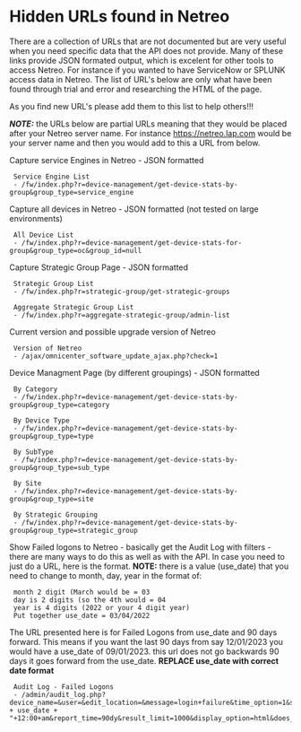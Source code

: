 # Hidden URLs found in Netreo

There are a collection of URLs that are not documented but are very useful when you need specific data that the API does not provide. Many of these links provide JSON formated output, which is excelent for other tools to access Netreo. For instance if you wanted to have ServiceNow or SPLUNK access data in Netreo. The list of URL's below are only what have been found through trial and error and researching the HTML of the page.

As you find new URL's please add them to this list to help others!!!

***NOTE:*** the URLs below are partial URLs meaning that they would be placed after your Netreo server name. For instance https://netreo.lap.com would be your server name and then you would add to this a URL from below. 


Capture service Engines in Netreo - JSON formatted

     Service Engine List
     - /fw/index.php?r=device-management/get-device-stats-by-group&group_type=service_engine

Capture all devices in Netreo - JSON formatted (not tested on large environments)

     All Device List
     - /fw/index.php?r=device-management/get-device-stats-for-group&group_type=oc&group_id=null
     
Capture Strategic Group Page - JSON formatted

     Strategic Group List
     - /fw/index.php?r=strategic-group/get-strategic-groups
     
     Aggregate Strategic Group List
     - /fw/index.php?r=aggregate-strategic-group/admin-list

Current version and possible upgrade version of Netreo

     Version of Netreo
     - /ajax/omnicenter_software_update_ajax.php?check=1

Device Managment Page (by different groupings) - JSON formatted
     
     By Category
     - /fw/index.php?r=device-management/get-device-stats-by-group&group_type=category
     
     By Device Type
     - /fw/index.php?r=device-management/get-device-stats-by-group&group_type=type
     
     By SubType
     - /fw/index.php?r=device-management/get-device-stats-by-group&group_type=sub_type
     
     By Site
     - /fw/index.php?r=device-management/get-device-stats-by-group&group_type=site
     
     By Strategic Grouping
     - /fw/index.php?r=device-management/get-device-stats-by-group&group_type=strategic_group
     
Show Failed logons to Netreo - basically get the Audit Log with filters - there are many ways to do this as well as with the API. In case you need to just do a URL, here is the format. **NOTE:** there is a value (use_date) that you need to change to month, day, year in the format of:

     month 2 digit (March would be = 03
     day is 2 digits (so the 4th would = 04
     year is 4 digits (2022 or your 4 digit year)
     Put together use_date = 03/04/2022

The URL presented here is for Failed Logons from use_date and 90 days forward. This means if you want the last 90 days from say 12/01/2023 you would have a use_date of 09/01/2023. this url does not go backwards 90 days it goes forward from the use_date. **REPLACE use_date with correct date format**

     Audit Log - Failed Logons
     - /admin/audit_log.php?device_name=&user=&edit_location=&message=login+failure&time_option=1&start_time=" + use_date + "+12:00+am&report_time=90dy&result_limit=1000&display_option=html&does_not_match=&submit_report=Get+Audit+Log
